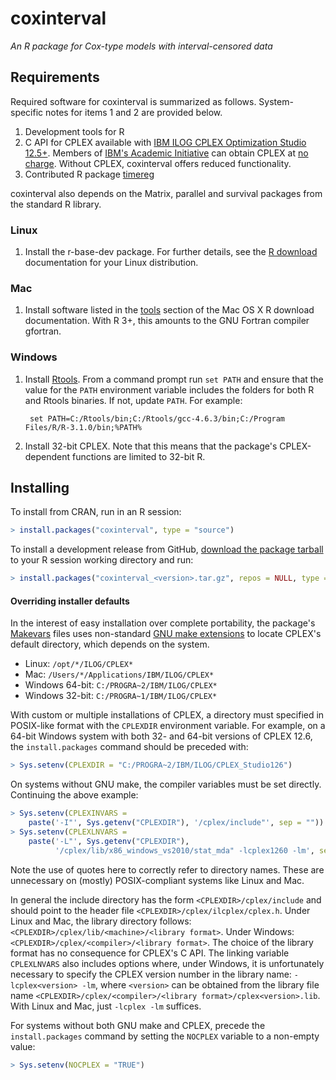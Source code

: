 # coxinterval

*An R package for Cox-type models with interval-censored data*

## Requirements

Required software for coxinterval is summarized as follows. System-specific notes for items 1 and 2 are provided below.

1. Development tools for R
2. C API for CPLEX available with [IBM ILOG CPLEX Optimization Studio 12.5+](http://www-01.ibm.com/software/commerce/optimization/cplex-optimizer/). Members of [IBM's Academic Initiative](http://www-304.ibm.com/ibm/university/academic/pub/page/academic_initiative) can obtain CPLEX at [no charge](https://www.ibm.com/developerworks/community/blogs/jfp/entry/cplex_studio_in_ibm_academic_initiative?lang=en). Without CPLEX, coxinterval offers reduced functionality.
3. Contributed R package [timereg](http://cran.r-project.org/web/packages/timereg/index.html)

coxinterval also depends on the Matrix, parallel and survival packages from the standard R library.

### Linux

1. Install the r-base-dev package. For further details, see the [R download](http://cran.r-project.org/bin/linux/) documentation for your Linux distribution.

### Mac

1. Install software listed in the [tools](http://cran.r-project.org/bin/macosx/tools) section of the Mac OS X R download documentation. With R 3+, this amounts to the GNU Fortran compiler gfortran.

### Windows

1. Install [Rtools](http://cran.r-project.org/bin/windows/Rtools/). From a command prompt run `set PATH` and ensure that the value for the `PATH` environment variable includes the folders for both R and Rtools binaries. If not, update `PATH`. For example:

   ```shell
    set PATH=C:/Rtools/bin;C:/Rtools/gcc-4.6.3/bin;C:/Program Files/R/R-3.1.0/bin;%PATH%
   ```
2. Install 32-bit CPLEX. Note that this means that the package's CPLEX-dependent functions are limited to 32-bit R.

## Installing

To install from CRAN, run in an R session:

```R
> install.packages("coxinterval", type = "source")
```

To install a development release from GitHub, [download the package tarball](https://github.com/aboruvka/coxinterval/releases) to your R session working directory and run:

```R
> install.packages("coxinterval_<version>.tar.gz", repos = NULL, type = "source")
```

#### Overriding installer defaults

In the interest of easy installation over complete portability, the package's [Makevars](http://cran.r-project.org/doc/manuals/r-release/R-exts.html#Using-Makevars) files uses non-standard [GNU make extensions](http://cran.r-project.org/doc/manuals/r-release/R-exts.html#Writing-portable-packages) to locate CPLEX's default directory, which depends on the system.

- Linux: `/opt/*/ILOG/CPLEX*`
- Mac: `/Users/*/Applications/IBM/ILOG/CPLEX*`
- Windows 64-bit: `C:/PROGRA~2/IBM/ILOG/CPLEX*`
- Windows 32-bit: `C:/PROGRA~1/IBM/ILOG/CPLEX*`

With custom or multiple installations of CPLEX, a directory must specified in POSIX-like format with the `CPLEXDIR` environment variable. For example, on a 64-bit Windows system with both 32- and 64-bit versions of CPLEX 12.6, the `install.packages` command should be preceded with:

```R
> Sys.setenv(CPLEXDIR = "C:/PROGRA~2/IBM/ILOG/CPLEX_Studio126")
```

On systems without GNU make, the compiler variables must be set directly. Continuing the above example:

```R
> Sys.setenv(CPLEXINVARS =
    paste('-I"', Sys.getenv("CPLEXDIR"), '/cplex/include"', sep = ""))
> Sys.setenv(CPLEXLNVARS =
    paste('-L"', Sys.getenv("CPLEXDIR"),
          '/cplex/lib/x86_windows_vs2010/stat_mda" -lcplex1260 -lm', sep = ""))
```

Note the use of quotes here to correctly refer to directory names. These are unnecessary on (mostly) POSIX-compliant systems like Linux and Mac.

In general the include directory has the form `<CPLEXDIR>/cplex/include` and should point to the header file `<CPLEXDIR>/cplex/ilcplex/cplex.h`. Under Linux and Mac, the library directory follows: `<CPLEXDIR>/cplex/lib/<machine>/<library format>`. Under Windows: `<CPLEXDIR>/cplex/<compiler>/<library format>`. The choice of the library format has no consequence for CPLEX's C API. The linking variable `CPLEXLNVARS` also includes options where, under Windows, it is unfortunately necessary to specify the CPLEX version number in the library name: `-lcplex<version> -lm`, where `<version>` can be obtained from the library file name `<CPLEXDIR>/cplex/<compiler>/<library format>/cplex<version>.lib`. With Linux and Mac, just `-lcplex -lm` suffices.

For systems without both GNU make and CPLEX, precede the `install.packages` command by setting the `NOCPLEX` variable to a non-empty value:

```R
> Sys.setenv(NOCPLEX = "TRUE")
```
